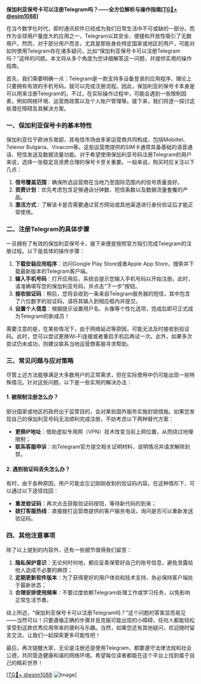 **保加利亚保号卡可以注册Telegram吗？——全方位解析与操作指南[[TG💪+ @esim1088](https://t.me/s/esim1088)]**

在当今数字化时代，即时通讯软件已经成为我们日常生活中不可或缺的一部分。而作为全球用户量庞大的应用之一，Telegram以其安全、便捷和开放性吸引了无数用户。然而，对于部分用户而言，尤其是那些身处特定国家或地区的用户，可能对如何使用Telegram存在诸多疑问，比如“保加利亚保号卡可以注册Telegram吗？”这样的问题。本文将从多个角度为您详细解答这一问题，并提供实用的操作指南。

首先，我们需要明确一点：Telegram是一款支持多设备登录的应用程序，理论上只要拥有有效的手机号码，就可以完成注册流程。因此，保加利亚的保号卡本身是可以用来注册Telegram的。不过，在实际操作过程中，可能会遇到一些限制因素，例如网络环境、运营商政策以及个人账户管理等。接下来，我们将逐一探讨这些潜在障碍及其解决方案。

### 一、保加利亚保号卡的基本特性

保加利亚位于欧洲东南部，其电信市场由多家运营商共同构成，包括Mobiltel、Telenor Bulgaria、Vivacom等。这些运营商提供的SIM卡通常具备基础的语音通话、短信发送及数据流量功能。对于希望使用保加利亚号码注册Telegram的用户来说，选择一张稳定且资费合理的保号卡至关重要。一般来说，购买时应关注以下几点：

1. **信号覆盖范围**：确保所选运营商在当地乃至国际范围内的信号质量良好。
2. **资费计划**：优先考虑包含足够通话分钟数、短信条数以及数据流量套餐的产品。
3. **激活方式**：了解该卡是否需要通过官方网站或其他渠道进行身份验证后才能正常使用。

### 二、注册Telegram的具体步骤

一旦拥有了有效的保加利亚保号卡，接下来便是按照官方指引完成Telegram的注册过程。以下是具体的操作步骤：

1. **下载安装应用程序**：访问Google Play Store或者Apple App Store，搜索并下载最新版本的Telegram客户端。
2. **输入手机号码**：打开应用后，系统会提示您输入手机号码以开始注册。此时，请准确填写您的保加利亚号码，并点击“下一步”按钮。
3. **接收验证码**：稍后，您将会收到一条来自Telegram服务器的短信，其中包含了六位数字的验证码。请将其输入到相应框内并提交。
4. **设置个人信息**：根据提示设置用户名、头像等个性化选项，完成后即可正式成为Telegram的新成员！

需要注意的是，在某些情况下，由于网络延迟等原因，可能无法及时接收到验证码。此时，您可以尝试更换Wi-Fi连接或者重启手机后再试一次。此外，如果多次尝试仍未成功，则建议联系当地运营商客服寻求帮助。

### 三、常见问题与应对策略

尽管上述方法能够满足大多数用户的正常需求，但在实际使用中仍可能出现一些特殊情况。针对这些问题，以下是一些实用的解决办法：

#### 1. 被限制注册怎么办？

部分国家或地区的政府出于监管目的，会对某些国外服务实施封锁措施。如果您发现自己的保加利亚号码无法顺利完成注册，不妨考虑以下两种替代方案：
- **更换IP地址**：借助虚拟专用网（VPN）技术改变当前上网位置，从而绕过地理限制；
- **联系客服申诉**：向Telegram官方提交相关证明材料，说明情况并请求解除封禁。

#### 2. 遇到验证码丢失怎么办？

有时，由于各种原因，用户可能会忘记刚刚收到的验证码内容。在这种情形下，可以通过以下途径找回：
- **重发验证码**：再次点击获取验证码按钮，等待新代码的到来；
- **拨打客服热线**：直接拨打运营商提供的客户服务电话，询问是否可以重新发送验证码。

### 四、其他注意事项

除了以上提到的内容外，还有一些细节值得我们留意：

1. **隐私保护意识**：无论何时何地，都应妥善保管好自己的账号信息，避免泄露给他人造成不必要的麻烦；
2. **定期更新软件版本**：为了获得更好的用户体验和技术支持，务必保持客户端处于最新状态；
3. **合理安排使用频率**：不要过度依赖Telegram处理工作或学习任务，以免影响正常生活节奏。

综上所述，“保加利亚保号卡可以注册Telegram吗？”这个问题的答案显而易见——当然可以！只要遵循正确的步骤并且克服可能出现的小障碍，任何人都能轻松享受到这款优秀应用带来的便利与乐趣。当然，如果您还有其他疑问，欢迎随时留言交流，让我们一起探索更多可能性吧！

最后，再次提醒大家，无论是注册还是使用Telegram，都要遵守法律法规和社会公德，共同营造健康和谐的网络环境。希望每位读者都能在这个平台上找到属于自己的精彩世界！

[[TG💪+ @esim1088](https://t.me/s/esim1088) ![Image](https://i.postimg.cc/4NQfJmqS/Snipaste-2025-05-13-00-14-12.png)]